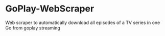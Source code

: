 # GoPlay-WebScraper
Web scraper to automatically download all episodes of a TV series in one Go from goplay streaming

